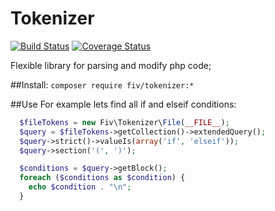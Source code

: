 Tokenizer
=====

[![Build Status](https://travis-ci.org/funivan/tokenizer.png?branch=master)](https://travis-ci.org/funivan/tokenizer)
[![Coverage Status](https://coveralls.io/repos/funivan/tokenizer/badge.png)](https://coveralls.io/r/funivan/tokenizer)

Flexible library for parsing and modify php code;


##Install:
`composer require fiv/tokenizer:*`

##Use
For example lets find all if and elseif conditions:
```php
  $fileTokens = new Fiv\Tokenizer\File(__FILE__);
  $query = $fileTokens->getCollection()->extendedQuery();
  $query->strict()->valueIs(array('if', 'elseif'));
  $query->section('(', ')');

  $conditions = $query->getBlock();
  foreach ($conditions as $condition) {
    echo $condition . "\n";
  }

```
